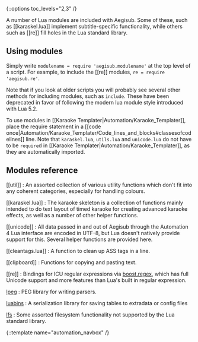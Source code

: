 {::options toc_levels="2,3" /}

A number of Lua modules are included with Aegisub.
Some of these, such as [[karaskel.lua]] implement subtitle-specific functionality, while others such as [[re]] fill holes in the Lua standard library.

## Using modules ##
Simply write `modulename = require 'aegisub.modulename'` at the top level of a script.
For example, to include the [[re]] modules, `re = require 'aegisub.re'`.

Note that if you look at older scripts you will probably see several other methods for including modules, such as `include`.
These have been deprecated in favor of following the modern lua module style introduced with Lua 5.2.

To use modules in [[Karaoke Templater|Automation/Karaoke_Templater]], place the require statement in a [[code once|Automation/Karaoke_Templater/Code_lines_and_blocks#classesofcodelines]] line.
Note that `karaskel.lua`, `utils.lua` and `unicode.lua` do not have to be `require`d in [[Karaoke Templater|Automation/Karaoke_Templater]], as they are automatically imported.

## Modules reference ##

[[util]]
: An assorted collection of various utility functions which don't fit into any coherent categories, especially for handling colours.

[[karaskel.lua]]
: The karaoke skeleton is a collection of functions mainly intended to do
text layout of timed karaoke for creating advanced karaoke effects, as well
as a number of other helper functions.

[[unicode]]
: All data passed in and out of Aegisub through the Automation 4 Lua interface are encoded in UTF-8, but Lua doesn't natively provide support for this.
Several helper functions are provided here.

[[cleantags.lua]]
: A function to clean up ASS tags in a line.

[[clipboard]]
: Functions for copying and pasting text.

[[re]]
: Bindings for ICU regular expressions via [boost.regex](http://www.boost.org/doc/libs/1_53_0/libs/regex/doc/html/index.html), which has full Unicode support and more features than Lua's built in regular expression.

[lpeg](http://www.inf.puc-rio.br/~roberto/lpeg/)
: PEG library for writing parsers.

[luabins](https://github.com/agladysh/luabins)
: A serialization library for saving tables to extradata or config files

[lfs](http://keplerproject.github.io/luafilesystem/)
: Some assorted filesystem functionality not supported by the Lua standard library.

{::template name="automation_navbox" /}
